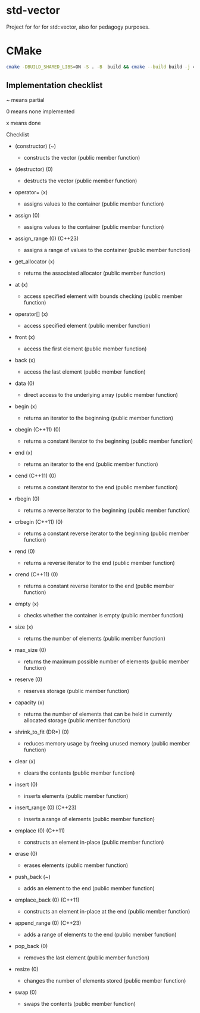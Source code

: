 # std-vector


Project for for for std::vector, also for pedagogy purposes.

# CMake
```bash
cmake -DBUILD_SHARED_LIBS=ON -S . -B  build && cmake --build build -j 4 && cd build && ctest --output-on-failure && cd ..
```


## Implementation checklist

~ means partial

0 means none implemented

x means done

Checklist


- (constructor) (~)
    - constructs the vector (public member function)

- (destructor) (0)
    - destructs the vector (public member function)

- operator= (x)
    - assigns values to the container (public member function)

- assign (0)
    - assigns values to the container (public member function)

- assign_range (0) (C++23)
    - assigns a range of values to the container (public member function)

- get_allocator (x)
    - returns the associated allocator (public member function)

- at (x)
    - access specified element with bounds checking (public member function)

- operator[] (x)
    - access specified element (public member function)

- front (x)
    - access the first element (public member function)

- back (x)
    - access the last element (public member function)

- data (0)
    - direct access to the underlying array (public member function)

- begin (x)
    - returns an iterator to the beginning (public member function)

- cbegin (C++11) (0)
    - returns a constant iterator to the beginning (public member function)

- end (x)
    - returns an iterator to the end (public member function)

- cend (C++11) (0)
    - returns a constant iterator to the end (public member function)

- rbegin (0)
    - returns a reverse iterator to the beginning (public member function)

- crbegin (C++11) (0)
    - returns a constant reverse iterator to the beginning (public member function)

- rend (0)
    - returns a reverse iterator to the end (public member function)

- crend (C++11) (0)
    - returns a constant reverse iterator to the end (public member function)

- empty (x)
    - checks whether the container is empty (public member function)

- size (x)
    - returns the number of elements (public member function)

- max_size (0)
    - returns the maximum possible number of elements (public member function)

- reserve (0)
    - reserves storage (public member function)

- capacity (x)
    - returns the number of elements that can be held in currently allocated storage (public member function)

- shrink_to_fit (DR*) (0)
    - reduces memory usage by freeing unused memory (public member function)

- clear (x)
    - clears the contents (public member function)

- insert (0)
    - inserts elements (public member function)

- insert_range (0) (C++23)
    - inserts a range of elements (public member function)

- emplace (0) (C++11)
    - constructs an element in-place (public member function)

- erase (0)
    - erases elements (public member function)

- push_back (~)
    - adds an element to the end (public member function)

- emplace_back (0) (C++11)
    - constructs an element in-place at the end (public member function)

- append_range (0) (C++23)
    - adds a range of elements to the end (public member function)

- pop_back (0)
    - removes the last element (public member function)

- resize (0)
    - changes the number of elements stored (public member function)

- swap (0)
    - swaps the contents (public member function)